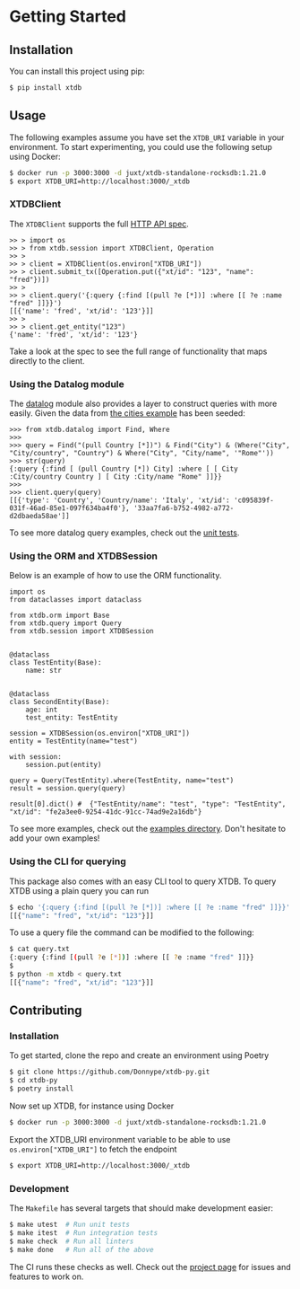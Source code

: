 # Getting Started

## Installation

You can install this project using pip:

```bash
$ pip install xtdb
```

## Usage

The following examples assume you have set the `XTDB_URI` variable in your environment.
To start experimenting, you could use the following setup using Docker:
```bash
$ docker run -p 3000:3000 -d juxt/xtdb-standalone-rocksdb:1.21.0
$ export XTDB_URI=http://localhost:3000/_xtdb
```

### XTDBClient

The `XTDBClient` supports the full [HTTP API spec](https://docs.xtdb.com/clients/http/).

```python3
>> > import os
>> > from xtdb.session import XTDBClient, Operation
>> >
>> > client = XTDBClient(os.environ["XTDB_URI"])
>> > client.submit_tx([Operation.put({"xt/id": "123", "name": "fred"})])
>> >
>> > client.query('{:query {:find [(pull ?e [*])] :where [[ ?e :name "fred" ]]}}')
[[{'name': 'fred', 'xt/id': '123'}]]
>> >
>> > client.get_entity("123")
{'name': 'fred', 'xt/id': '123'}
```

Take a look at the spec to see the full range of functionality that maps directly to the client.

### Using the Datalog module

The [datalog](https://github.com/Donnype/xtdb-py/blob/main/xtdb/datalog.py) module also provides a layer to construct queries with more easily.
Given the data from [the cities example](https://github.com/Donnype/xtdb-py/blob/main/examples/cities) has been seeded:
```python3
>>> from xtdb.datalog import Find, Where
>>>
>>> query = Find("(pull Country [*])") & Find("City") & (Where("City", "City/country", "Country") & Where("City", "City/name", '"Rome"'))
>>> str(query)
{:query {:find [ (pull Country [*]) City] :where [ [ City :City/country Country ] [ City :City/name "Rome" ]]}}
>>>
>>> client.query(query)
[[{'type': 'Country', 'Country/name': 'Italy', 'xt/id': 'c095839f-031f-46ad-85e1-097f634ba4f0'}, '33aa7fa6-b752-4982-a772-d2dbaeda58ae']]
```

To see more datalog query examples, check out the [unit tests](https://github.com/Donnype/xtdb-py/blob/main/tests/test_datalog.py).

### Using the ORM and XTDBSession

Below is an example of how to use the ORM functionality.

```python3
import os
from dataclasses import dataclass

from xtdb.orm import Base
from xtdb.query import Query
from xtdb.session import XTDBSession


@dataclass
class TestEntity(Base):
    name: str


@dataclass
class SecondEntity(Base):
    age: int
    test_entity: TestEntity

session = XTDBSession(os.environ["XTDB_URI"])
entity = TestEntity(name="test")

with session:
    session.put(entity)

query = Query(TestEntity).where(TestEntity, name="test")
result = session.query(query)

result[0].dict() #  {"TestEntity/name": "test", "type": "TestEntity", "xt/id": "fe2a3ee0-9254-41dc-91cc-74ad9e2a16db"}
```

To see more examples, check out the [examples directory](https://github.com/Donnype/xtdb-py/blob/main/examples).
Don't hesitate to add your own examples!

### Using the CLI for querying

This package also comes with an easy CLI tool to query XTDB.
To query XTDB using a plain query you can run

```bash
$ echo '{:query {:find [(pull ?e [*])] :where [[ ?e :name "fred" ]]}}' | python -m xtdb
[[{"name": "fred", "xt/id": "123"}]]
```

To use a query file the command can be modified to the following:

```bash
$ cat query.txt
{:query {:find [(pull ?e [*])] :where [[ ?e :name "fred" ]]}}
$
$ python -m xtdb < query.txt
[[{"name": "fred", "xt/id": "123"}]]
```

## Contributing


### Installation

To get started, clone the repo and create an environment using Poetry
```bash
$ git clone https://github.com/Donnype/xtdb-py.git
$ cd xtdb-py
$ poetry install
```

Now set up XTDB, for instance using Docker
```bash
$ docker run -p 3000:3000 -d juxt/xtdb-standalone-rocksdb:1.21.0
```

Export the XTDB_URI environment variable to be able to use `os.environ["XTDB_URI"]` to fetch the endpoint
```bash
$ export XTDB_URI=http://localhost:3000/_xtdb
```

### Development

The `Makefile` has several targets that should make development easier:
```bash
$ make utest  # Run unit tests
$ make itest  # Run integration tests
$ make check  # Run all linters
$ make done   # Run all of the above
```

The CI runs these checks as well.
Check out the [project page](https://github.com/users/Donnype/projects/1) for issues and features to work on.

